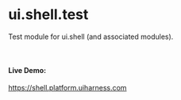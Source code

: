 # ui.shell.test

Test module for ui.shell (and associated modules).

<p>&nbsp;<p>

#### Live Demo:
https://shell.platform.uiharness.com





<p>&nbsp;<p>
<p>&nbsp;<p>
